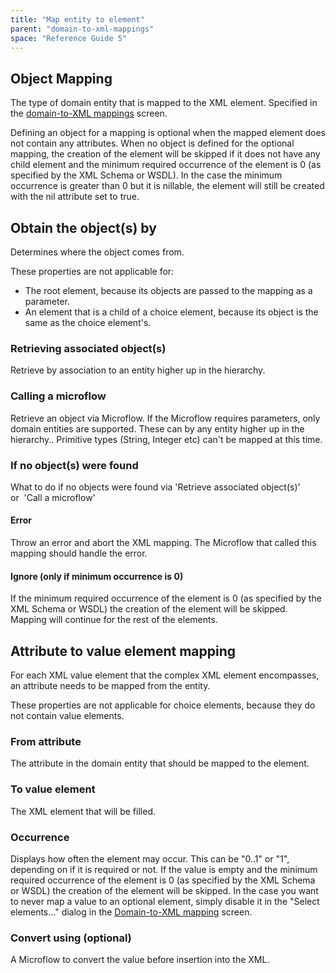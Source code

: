 ```yaml
---
title: "Map entity to element"
parent: "domain-to-xml-mappings"
space: "Reference Guide 5"
---
```



## Object Mapping

The type of domain entity that is mapped to the XML element. Specified in the [domain-to-XML mappings](domain-to-xml-mappings) screen.

Defining an object for a mapping is optional when the mapped element does not contain any attributes. When no object is defined for the optional mapping, the creation of the element will be skipped if it does not have any child element and the minimum required occurrence of the element is 0 (as specified by the XML Schema or WSDL). In the case the minimum occurrence is greater than 0 but it is nillable, the element will still be created with the nil attribute set to true.

## Obtain the object(s) by

Determines where the object comes from.

These properties are not applicable for:

*   The root element, because its objects are passed to the mapping as a parameter.
*   An element that is a child of a choice element, because its object is the same as the choice element's.

### Retrieving associated object(s)

Retrieve by association to an entity higher up in the hierarchy.

### Calling a microflow

Retrieve an object via Microflow. If the Microflow requires parameters, only domain entities are supported. These can by any entity higher up in the hierarchy.. Primitive types (String, Integer etc) can't be mapped at this time.

### If no object(s) were found

What to do if no objects were found via 'Retrieve associated object(s)' or  'Call a microflow'

#### Error

Throw an error and abort the XML mapping. The Microflow that called this mapping should handle the error.

#### Ignore (only if minimum occurrence is 0)

If the minimum required occurrence of the element is 0 (as specified by the XML Schema or WSDL) the creation of the element will be skipped. Mapping will continue for the rest of the elements.

## Attribute to value element mapping

For each XML value element that the complex XML element encompasses, an attribute needs to be mapped from the entity.

These properties are not applicable for choice elements, because they do not contain value elements.

### From attribute

The attribute in the domain entity that should be mapped to the element.

### To value element

The XML element that will be filled.

### Occurrence

Displays how often the element may occur. This can be "0..1" or "1", depending on if it is required or not. If the value is empty and the minimum required occurrence of the element is 0 (as specified by the XML Schema or WSDL) the creation of the element will be skipped. In the case you want to never map a value to an optional element, simply disable it in the "Select elements..." dialog in the [Domain-to-XML mapping](domain-to-xml-mappings) screen.

### Convert using (optional)

A Microflow to convert the value before insertion into the XML.
